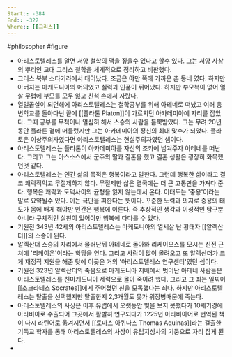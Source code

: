 ```yaml
---
Start:: -384
End:: -322
Where:: [[그리스]]
---
```

#philosopher #figure
- 아리스토텔레스를 알면 서양 철학의 맥을 짚을수 있다고 할수 있다. 그는 서양 사상의 뿌리인 고대 그리스 철학을 체계적으로 정리하고 비판했다. 
- 그리스 북부 스타기라에서 태어났다. 조금은 야만 쪽에 가까운 촌 동네 였다. 하지만 아버지는 마케도니아의 어의였고 실력과 인품이 뛰어났다. 하지만 부모복이 없어 열살 무렵에 부모를 모두 잃고 친척 손에서 자랐다.
- 열일곱살이 되던해에 아리스토텔레스는 철학공부를 위해 아테네로 떠났고 여러 웅변학교를 돌아다닌 끝에 [[플라톤 Platon]]이 가르치던 아카데미아에 자리를 잡았다. 그때 공부를 무척이나 열심히 해서 스승의 사람을 듬뿍받았다. 그는 무려 20년 동안 플라톤 곁에 머물렀지만 그는 아카데미아의 정신의 최대 맞수가 되었다. 플라토은 이상주의자였다면 아리스토텔레스는 현실주의자였던 셈이다.
- 아리스토텔레스는 플라톤이 아카데미아를 자신의 조카에 넘겨주자 아테네를 떠난다. 그리고 그는 아스소스에서 군주의 딸과 결혼을 했고 결혼 생활은 굉장히 화목했던것 같다. 
- 아리스토텔레스는 인간 삶의 목적은 행복이라고 말한다. 그런데 행복한 삶이라고 결코 쾌락적익고 무절제하지 않다. 무절제한 삶은 결국에는 더 큰 고통만을 가져다 준다. 행복은 쾌락과 도덕사이의 균형을 잃지 않는데서 온다. 이태도는 '중용'이라는 말로 요약될수 있다. 이는 극단을 피한다는 뜻이다. 꾸준한 노력과 의지로 중용의 태도가 몸에 배게 해야만 인간은 행복에 이른다. 즉 추상적인 생각과 이성적인 탐구뿐 아니라 구체적인 실천이 있어야만 행복에 다다를 수 있다.
- 기원전 343년 42세의 아리스토텔레스는 마케도니아의 열세살 난 황태자 [[알렉산더]]의 스승이 된다. 
- 알렉산더 스승의 자리에서 물러난뒤 아테네로 돌아와 리케이오스를 모시는 신전 근처에 '리케이온'이라는 학당을 연다. 그리고 사람이 많이 몰려오고 또 알렉산더가 크게 재정적 지원을 해준 탓에 이곳은 거의 '아리스토텔레스 연구센터'였던 셈이다.
- 기원전 323년 알렉산더의 죽음으로 마케도니아 지배에서 벗어난 아테네 사람들은 아리스토텔레스를 친마케도니아 세력으로 몰아 죽이려 했다. 그리고 그 죄는 일찌이 [[소크라테스 Socrates]]에게 주어졌던 신을 모독했다는 죄다. 하지만 아리스토텔레스는 탈출을 선택했지만 탈출한지 2,3개월도 못가 위장병때문에 죽는다.
- 아리스토텔레스의 사상은 이후 유럽에서 오랫동안 빛을 보지 못했다가 10세기경에 아라비아로 수출되어 그곳에서 활발히 연구되다가 1225년 아라비아어로 번역된 책이 다시 라틴어로 옮겨지면서 [[토마스 아퀴나스 Thomas Aquinas]]라는 걸출한 기독교 학자를 통해 아리스토텔레스의 사상이 유럽지성사의 기둥으로 자리 잡게 된다.
- 
